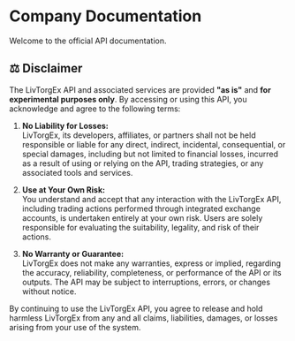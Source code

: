 # Company Documentation

Welcome to the official API documentation.

## ⚖️ Disclaimer

The LivTorgEx API and associated services are provided **"as is"** and **for experimental purposes only**. By accessing or using this API, you acknowledge and agree to the following terms:

1. **No Liability for Losses:**  
   LivTorgEx, its developers, affiliates, or partners shall not be held responsible or liable for any direct, indirect, incidental, consequential, or special damages, including but not limited to financial losses, incurred as a result of using or relying on the API, trading strategies, or any associated tools and services.

2. **Use at Your Own Risk:**  
   You understand and accept that any interaction with the LivTorgEx API, including trading actions performed through integrated exchange accounts, is undertaken entirely at your own risk. Users are solely responsible for evaluating the suitability, legality, and risk of their actions.

3. **No Warranty or Guarantee:**  
   LivTorgEx does not make any warranties, express or implied, regarding the accuracy, reliability, completeness, or performance of the API or its outputs. The API may be subject to interruptions, errors, or changes without notice.

By continuing to use the LivTorgEx API, you agree to release and hold harmless LivTorgEx from any and all claims, liabilities, damages, or losses arising from your use of the system.
